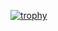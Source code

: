 [![trophy](https://github-profile-trophy.vercel.app/?username=quocbao64&theme=onedark)](https://github.com/ryo-ma/github-profile-trophy)
